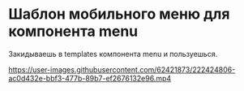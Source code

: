 <h1>Шаблон мобильного меню для компонента menu</h1>

Закидываешь в templates компонента menu и пользуешься.

https://user-images.githubusercontent.com/62421873/222424806-ac0d432e-bbf3-477b-89b7-ef2676132e96.mp4
